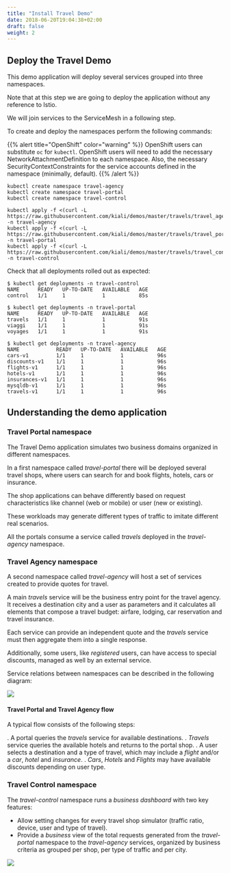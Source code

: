 ```yaml
---
title: "Install Travel Demo"
date: 2018-06-20T19:04:38+02:00
draft: false
weight: 2
---
```


## Deploy the Travel Demo

This demo application will deploy several services grouped into three namespaces.

Note that at this step we are going to deploy the application without any reference to Istio.

We will join services to the ServiceMesh in a following step.

To create and deploy the namespaces perform the following commands:

{{% alert title="OpenShift" color="warning" %}}
OpenShift users can substitute `oc` for `kubectl`. OpenShift users will need
to add the necessary NetworkAttachmentDefinition to each namespace.  Also, the necessary SecurityContextConstraints
for the service accounts defined in the namespace (minimally, default).
{{% /alert %}}

```
kubectl create namespace travel-agency
kubectl create namespace travel-portal
kubectl create namespace travel-control

kubectl apply -f <(curl -L https://raw.githubusercontent.com/kiali/demos/master/travels/travel_agency.yaml) -n travel-agency
kubectl apply -f <(curl -L https://raw.githubusercontent.com/kiali/demos/master/travels/travel_portal.yaml) -n travel-portal
kubectl apply -f <(curl -L https://raw.githubusercontent.com/kiali/demos/master/travels/travel_control.yaml) -n travel-control
```

Check that all deployments rolled out as expected:

```
$ kubectl get deployments -n travel-control
NAME      READY   UP-TO-DATE   AVAILABLE   AGE
control   1/1     1            1           85s

$ kubectl get deployments -n travel-portal
NAME      READY   UP-TO-DATE   AVAILABLE   AGE
travels   1/1     1            1           91s
viaggi    1/1     1            1           91s
voyages   1/1     1            1           91s

$ kubectl get deployments -n travel-agency
NAME            READY   UP-TO-DATE   AVAILABLE   AGE
cars-v1         1/1     1            1           96s
discounts-v1    1/1     1            1           96s
flights-v1      1/1     1            1           96s
hotels-v1       1/1     1            1           96s
insurances-v1   1/1     1            1           96s
mysqldb-v1      1/1     1            1           96s
travels-v1      1/1     1            1           96s
```
## Understanding the demo application

### Travel Portal namespace

The Travel Demo application simulates two business domains organized in different namespaces.

In a first namespace called *travel-portal* there will be deployed several travel shops, where users can search for and book flights, hotels, cars or insurance.

The shop applications can behave differently based on request characteristics like channel (web or mobile) or user (new or existing).

These workloads may generate different types of traffic to imitate different real scenarios.

All the portals consume a service called _travels_ deployed in the *travel-agency* namespace.

### Travel Agency namespace

A second namespace called *travel-agency* will host a set of services created to provide quotes for travel.

A main _travels_ service will be the business entry point for the travel agency. It receives a destination city and a user as parameters and it calculates all elements that compose a travel budget: airfare, lodging, car reservation and travel insurance.

Each service can provide an independent quote and the _travels_ service must then aggregate them into a single response.

Additionally, some users, like _registered_ users, can have access to special discounts, managed as well by an external service.

Service relations between namespaces can be described in the following diagram:

<a class="image-popup-fit-height" href="/images/tutorial/02-02-travels-demo-design.png" title="Travel Demo Design">
    <img src="/images/tutorial/02-02-travels-demo-design.png" style="display:block;margin: 0 auto;" />
</a>

#### Travel Portal and Travel Agency flow

A typical flow consists of the following steps:

. A portal queries the _travels_ service for available destinations.
. _Travels_ service queries the available hotels and returns to the portal shop.
. A user selects a destination and a type of travel, which may include a _flight_ and/or a _car_, _hotel_ and _insurance_.
. _Cars_, _Hotels_ and _Flights_ may have available discounts depending on user type.

### Travel Control namespace

The *travel-control* namespace runs a *business dashboard* with two key features:

* Allow setting changes for every travel shop simulator (traffic ratio, device, user and type of travel).
* Provide a *business* view of the total requests generated from the *travel-portal* namespace to the *travel-agency* services, organized by business criteria as grouped per shop, per type of traffic and per city.

<a class="image-popup-fit-height" href="/images/tutorial/02-02-travels-dashboard.png" title="Travel Dashboard">
    <img src="/images/tutorial/02-02-travels-dashboard.png" style="display:block;margin: 0 auto;" />
</a>
